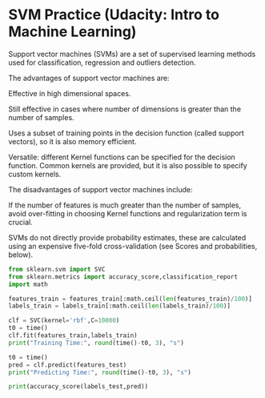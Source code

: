 # SVM Practice (Udacity: Intro to Machine Learning)
Support vector machines (SVMs) are a set of supervised learning methods used for classification, regression and outliers detection.

The advantages of support vector machines are:

Effective in high dimensional spaces.

Still effective in cases where number of dimensions is greater than the number of samples.

Uses a subset of training points in the decision function (called support vectors), so it is also memory efficient.

Versatile: different Kernel functions can be specified for the decision function. Common kernels are provided, but it is also possible to specify custom kernels.

The disadvantages of support vector machines include:

If the number of features is much greater than the number of samples, avoid over-fitting in choosing Kernel functions and regularization term is crucial.

SVMs do not directly provide probability estimates, these are calculated using an expensive five-fold cross-validation (see Scores and probabilities, below).

``` python
from sklearn.svm import SVC
from sklearn.metrics import accuracy_score,classification_report
import math

features_train = features_train[:math.ceil(len(features_train)/100)]
labels_train = labels_train[:math.ceil(len(labels_train)/100)]

clf = SVC(kernel='rbf',C=10000)
t0 = time()
clf.fit(features_train,labels_train)
print("Training Time:", round(time()-t0, 3), "s")

t0 = time()
pred = clf.predict(features_test)
print("Predicting Time:", round(time()-t0, 3), "s")

print(accuracy_score(labels_test,pred))

```
